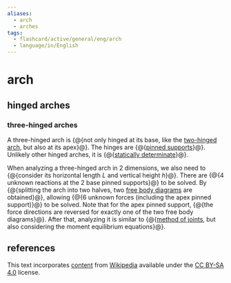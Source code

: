 ```yaml
---
aliases:
  - arch
  - arches
tags:
  - flashcard/active/general/eng/arch
  - language/in/English
---
```


# arch

## hinged arches

### three-hinged arches

A three-hinged arch is {@{not only hinged at its base, like the [two-hinged arch](#two-hinged%20arch), but also at its apex}@}. The hinges are {@{[pinned supports](structural%20support.md#pinned%20support)}@}. Unlikely other hinged arches, it is {@{[statically determinate](statically%20indeterminate.md)}@}. <!--SR:!2025-04-21,259,330!2027-02-13,751,330!2025-04-28,265,330-->

When analyzing a three-hinged arch in 2 dimensions, we also need to {@{consider its horizontal length $L$ and vertical height $h$}@}. There are {@{4 unknown reactions at the 2 base pinned supports}@} to be solved. By {@{splitting the arch into two halves, two [free body diagrams](free%20body%20diagram.md) are obtained}@}, allowing {@{6 unknown forces (including the apex pinned support)}@} to be solved. Note that for the apex pinned support, {@{the force directions are reversed for exactly one of the two free body diagrams}@}. After that, analyzing it is similar to {@{[method of joints](truss.md#method%20of%20joints), but also considering the moment equilibrium equations}@}. <!--SR:!2025-06-12,278,290!2026-08-15,571,310!2026-05-04,527,310!2026-04-25,518,310!2026-05-14,533,310!2025-06-15,250,270-->

## references

This text incorporates [content](https://en.wikipedia.org/wiki/arch) from [Wikipedia](Wikipedia.md) available under the [CC BY-SA 4.0](https://creativecommons.org/licenses/by-sa/4.0/) license.
